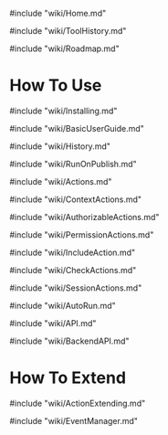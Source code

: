 #include "wiki/Home.md"

#include "wiki/ToolHistory.md"

#include "wiki/Roadmap.md"

# How To Use

#include "wiki/Installing.md"

#include "wiki/BasicUserGuide.md"

#include "wiki/History.md"

#include "wiki/RunOnPublish.md"

#include "wiki/Actions.md"

#include "wiki/ContextActions.md"

#include "wiki/AuthorizableActions.md"

#include "wiki/PermissionActions.md"

#include "wiki/IncludeAction.md"

#include "wiki/CheckActions.md"

#include "wiki/SessionActions.md"

#include "wiki/AutoRun.md"

#include "wiki/API.md"

#include "wiki/BackendAPI.md"

# How To Extend

#include "wiki/ActionExtending.md"

#include "wiki/EventManager.md"
